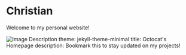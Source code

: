 

<body>
<h1>Christian</h1>
<p>Welcome to my personal website!</p>
<img src="https://content.codecademy.com/articles/github-pages-via-web-app/happy-ice-cream.gif" alt="Image Description" />
</body>
theme: jekyll-theme-minimal
title: Octocat's Homepage
description: Bookmark this to stay updated on my projects!
</html>

</html>
